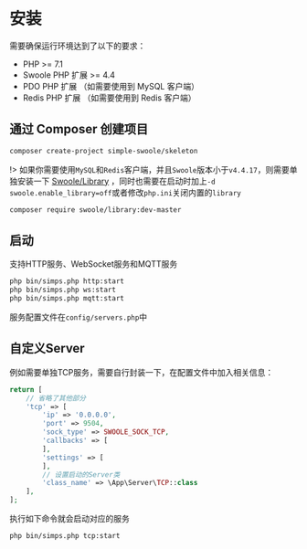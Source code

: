 # 安装

需要确保运行环境达到了以下的要求：

* PHP >= 7.1
* Swoole PHP 扩展 >= 4.4
* PDO PHP 扩展 （如需要使用到 MySQL 客户端）
* Redis PHP 扩展 （如需要使用到 Redis 客户端）

## 通过 Composer 创建项目

```bash
composer create-project simple-swoole/skeleton
```

!> 如果你需要使用`MySQL`和`Redis`客户端，并且`Swoole`版本小于`v4.4.17`，则需要单独安装一下 [Swoole/Library](https://github.com/swoole/library) ，同时也需要在启动时加上`-d swoole.enable_library=off`或者修改`php.ini`关闭内置的`library`

```bash
composer require swoole/library:dev-master
```

## 启动

支持HTTP服务、WebSocket服务和MQTT服务

```bash
php bin/simps.php http:start
php bin/simps.php ws:start
php bin/simps.php mqtt:start
```

服务配置文件在`config/servers.php`中

## 自定义Server

例如需要单独TCP服务，需要自行封装一下，在配置文件中加入相关信息：

```php
return [
    // 省略了其他部分
    'tcp' => [
        'ip' => '0.0.0.0',
        'port' => 9504,
        'sock_type' => SWOOLE_SOCK_TCP,
        'callbacks' => [
        ],
        'settings' => [
        ],
        // 设置启动的Server类
        'class_name' => \App\Server\TCP::class
    ],
];
```

执行如下命令就会启动对应的服务

```shell
php bin/simps.php tcp:start
```